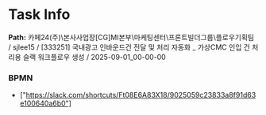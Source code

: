 # Task Info

**Path:** 카페24(주)\본사사업장\[CG]MI본부\마케팅센터\프론트빌더그룹\플로우기획팀 / sjlee15 / [333251] 국내광고 인바운드건 전달 및 처리 자동화 _ 가상CMC 인입 건 처리용 슬랙 워크플로우 생성 / 2025-09-01_00-00-00

### BPMN
- ["https://slack.com/shortcuts/Ft08E6A83X18/9025059c23833a8f91d63e100640a6b0"]

